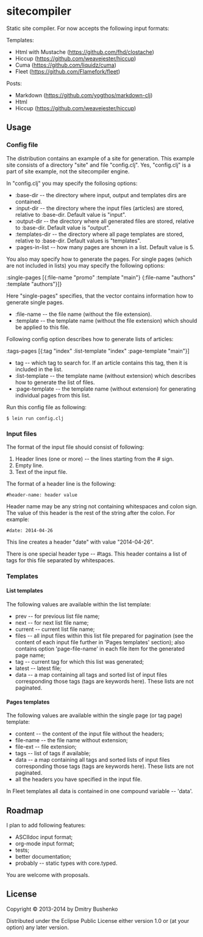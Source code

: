 # sitecompiler

Static site compiler. For now accepts the following input formats:

Templates:
* Html with Mustache (https://github.com/fhd/clostache)
* Hiccup (https://github.com/weavejester/hiccup)
* Cuma (https://github.com/liquidz/cuma)
* Fleet (https://github.com/Flamefork/fleet)

Posts:
* Markdown (https://github.com/yogthos/markdown-clj)
* Html
* Hiccup (https://github.com/weavejester/hiccup)

## Usage

### Config file

The distribution contains an example of a site for generation. This example site consists of a directory "site" and file "config.clj". Yes, "config.clj" is a part of site example, not the sitecompiler engine.

In "config.clj"  you may specify the follosing options:

* :base-dir -- the directory where input, output and templates dirs are contained.
* :input-dir -- the directory where the input files (articles) are stored, relative to :base-dir. Default value is "input".
* :output-dir -- the directory where all generated files are stored, relative to :base-dir. Default value is "output".
* :templates-dir -- the directory where all page templates are stored, relative to :base-dir. Default values is "templates".
* :pages-in-list -- how many pages are shown in a list. Default value is 5.

You also may specify how to generate the pages. For single pages (which are not included in lists) you may specify the following options:

 :single-pages [{:file-name "promo"
                 :template "main"}
                {:file-name "authors"
                :template "authors"}]}

Here "single-pages" specifies, that the vector contains information how to generate single pages.		

* :file-name -- the file name (without the file extension).
* :template -- the template name (without the file extension) which should be applied to this file.

Following config option describes how to generate lists of articles:

 :tags-pages [{:tag "index"
               :list-template "index"
               :page-template "main"}]

* tag -- which tag to search for. If an article contains this tag, then it is included in the list.	       
* :list-template -- the template name (without extension) which describes how to generate the list of files.
* :page-template -- the template name (without extension) for generating individual pages from this list.

Run this config file as following:

	$ lein run config.clj

### Input files
	
The format of the input file should consist of following:

1. Header lines (one or more) -- the lines starting from the # sign.
2. Empty line.
3. Text of the input file.

The format of a header line is the following:

    #header-name: header value

Header name may be any string not containing whitespaces and colon sign. The value of this header is the rest of the string after the colon. For example:

    #date: 2014-04-26

This line creates a header "date" with value "2014-04-26".

There is one special header type -- #tags. This header contains a list of tags for this file separated by whitespaces.

### Templates

#### List templates

The following values are available within the list template:

* prev -- for previous list file name;
* next -- for next list file name;
* current -- current list file name;
* files -- all input files within this list file prepared for pagination (see the content of each input file further in 'Pages templates' section); also contains option 'page-file-name' in each file item for the generated page name;
* tag -- current tag for which this list was generated;
* latest -- latest file;
* data -- a map containing all tags and sorted list of input files corresponding those tags (tags are keywords here). These lists are not paginated.

#### Pages templates

The following values are available within the single page (or tag page) template:

* content -- the content of the input file without the headers;
* file-name -- the file name without extension;
* file-ext -- file extension;
* tags -- list of tags if available;
* data -- a map containing all tags and sorted lists of input files corresponding those tags (tags are keywords here). These lists are not paginated.
* all the headers you have specified in the input file.


In Fleet templates all data is contained in one compound variable -- 'data'.

## Roadmap

I plan to add following features:

* ASCIIdoc input format;
* org-mode input format;
* tests;
* better documentation;
* probably -- static types with core.typed.

You are welcome with proposals.

## License

Copyright © 2013-2014 by Dmitry Bushenko

Distributed under the Eclipse Public License either version 1.0 or (at
your option) any later version.
